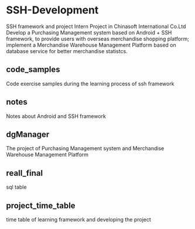 # SSH-Development
SSH framework and project
Intern Project in Chinasoft International Co.Ltd<br>
Develop a Purchasing Management system based on Android + SSH framework, to provide users with overseas merchandise shopping platform;<br>
implement a Merchandise Warehouse Management Platform based on database service for better merchandise statistcs.<br>
## code_samples
Code exercise samples during the learning process of ssh framework
## notes
Notes about Android and SSH framework
## dgManager
The project of Purchasing Management system and Merchandise Warehouse Management Platform
## reall_final
sql table
## project_time_table
time table of learning framework and developing the project 

